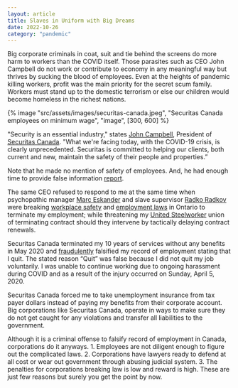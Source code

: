 ```yaml
---
layout: article
title: Slaves in Uniform with Big Dreams
date: 2022-10-26
category: "pandemic"
---
```


Big corporate criminals in coat, suit and tie behind the screens do more harm to workers than the COVID itself. Those parasites such as CEO John Campbell do not work or contribute to economy in any meaningful way but thrives by sucking the blood of employees. Even at the heights of pandemic killing workers, profit was the main priority for the secret scum family. Workers must stand up to the domestic terrorism or else our children would become homeless in the richest nations.

<!-- excerpt -->

{% image "src/assets/images/securitas-canada.jpeg", "Securitas Canada employees on minimum wage", "image", [300, 600] %}

"Security is an essential industry," states [John Campbell](https://www.linkedin.com/in/john-h-campbell-cpp-mba-bb237b16/), President of [Securitas Canada](https://www.securitas.ca). "What we're facing today, with the COVID-19 crisis, is clearly unprecedented. Securitas is committed to helping our clients, both current and new, maintain the safety of their people and properties.”

Note that he made no mention of safety of employees. And, he had enough time to provide false information [report](https://www.newswire.ca/news-releases/securitas-canada-ltd-is-seeking-thousands-of-security-guards-across-canada-during-covid-19-pandemic-804621096.html).

The same CEO refused to respond to me at the same time when psychopathic manager [Marc Eskander](https://www.linkedin.com/in/marc-eskander-90664412b/) and slave supervisor [Radko Radkov](https://www.linkedin.com/in/radko-radkov-a2a52242/) were breaking [workplace safety](https://www.ontario.ca/page/workplace-health-and-safety) and [employment laws](https://www.ontario.ca/document/your-guide-employment-standards-act-0) in Ontario to terminate my employment; while threatening my [United Steelworker](https://usw.ca/) union of terminating contract should they intervene by tactically delaying contract renewals.

Securitas Canada terminated my 10 years of services without any benefits in May 2020 and [fraudulently](https://www.canada.ca/en/employment-social-development/programs/ei/ei-list/reports/fraud-serious.html#h2.4-h3.2) falsified my record of employment stating that I quit. The stated reason “Quit” was false because I did not quit my job voluntarily. I was unable to continue working due to ongoing harassment during COVID and as a result of the injury occurred on Sunday, April 5, 2020.

Securitas Canada forced me to take unemployment insurance from tax payer dollars instead of paying my benefits from their corporate account. Big corporations like Securitas Canada, operate in ways to make sure they do not get caught for any violations and transfer all liabilities to the government.

Although it is a criminal offense to falsify record of employment in Canada, corporations do it anyways. 1. Employees are not diligent enough to figure out the complicated laws. 2. Corporations have lawyers ready to defend at all cost or wear out government through abusing judicial system. 3. The penalties for corporations breaking law is low and reward is high. These are just few reasons but surely you get the point by now.
